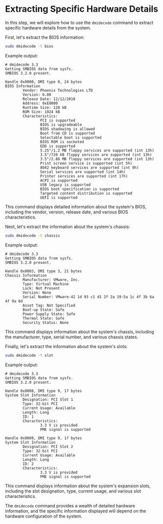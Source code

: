 # Extracting Specific Hardware Details

In this step, we will explore how to use the `dmidecode` command to extract specific hardware details from the system.

First, let's extract the BIOS information:

```bash
sudo dmidecode -t bios
```

Example output:

```
# dmidecode 3.3
Getting SMBIOS data from sysfs.
SMBIOS 3.2.0 present.

Handle 0x0000, DMI type 0, 24 bytes
BIOS Information
        Vendor: Phoenix Technologies LTD
        Version: 6.00
        Release Date: 12/12/2018
        Address: 0xE8000
        Runtime Size: 128 kB
        ROM Size: 1024 kB
        Characteristics:
                PCI is supported
                BIOS is upgradeable
                BIOS shadowing is allowed
                Boot from CD is supported
                Selectable boot is supported
                BIOS ROM is socketed
                EDD is supported
                5.25"/1.2 MB floppy services are supported (int 13h)
                3.5"/720 kB floppy services are supported (int 13h)
                3.5"/2.88 MB floppy services are supported (int 13h)
                Print screen service is supported (int 5h)
                8042 keyboard services are supported (int 9h)
                Serial services are supported (int 14h)
                Printer services are supported (int 17h)
                ACPI is supported
                USB legacy is supported
                BIOS boot specification is supported
                Targeted content distribution is supported
                UEFI is supported
```

This command displays detailed information about the system's BIOS, including the vendor, version, release date, and various BIOS characteristics.

Next, let's extract the information about the system's chassis:

```bash
sudo dmidecode -t chassis
```

Example output:

```
# dmidecode 3.3
Getting SMBIOS data from sysfs.
SMBIOS 3.2.0 present.

Handle 0x0003, DMI type 3, 21 bytes
Chassis Information
        Manufacturer: VMware, Inc.
        Type: Virtual Machine
        Lock: Not Present
        Version: None
        Serial Number: VMware-42 1d 93 c1 d1 2f 2a 19-5a 1c 4f 3b 6a 4f 9a 6d
        Asset Tag: Not Specified
        Boot-up State: Safe
        Power Supply State: Safe
        Thermal State: Safe
        Security Status: None
```

This command displays information about the system's chassis, including the manufacturer, type, serial number, and various chassis states.

Finally, let's extract the information about the system's slots:

```bash
sudo dmidecode -t slot
```

Example output:

```
# dmidecode 3.3
Getting SMBIOS data from sysfs.
SMBIOS 3.2.0 present.

Handle 0x0008, DMI type 9, 17 bytes
System Slot Information
        Designation: PCI Slot 1
        Type: 32-bit PCI
        Current Usage: Available
        Length: Long
        ID: 1
        Characteristics:
                3.3 V is provided
                PME signal is supported

Handle 0x0009, DMI type 9, 17 bytes
System Slot Information
        Designation: PCI Slot 2
        Type: 32-bit PCI
        Current Usage: Available
        Length: Long
        ID: 2
        Characteristics:
                3.3 V is provided
                PME signal is supported
```

This command displays information about the system's expansion slots, including the slot designation, type, current usage, and various slot characteristics.

The `dmidecode` command provides a wealth of detailed hardware information, and the specific information displayed will depend on the hardware configuration of the system.
